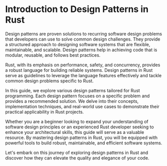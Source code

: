 # Introduction to Design Patterns in Rust

Design patterns are proven solutions to recurring software design problems that developers can use to solve common design challenges. They provide a structured approach to designing software systems that are flexible, maintainable, and scalable. Design patterns help in achieving code that is modular, reusable, and follows best practices.

Rust, with its emphasis on performance, safety, and concurrency, provides a robust language for building reliable systems. Design patterns in Rust serve as guidelines to leverage the language features effectively and tackle common design problems specific to Rust.

In this guide, we explore various design patterns tailored for Rust programming. Each design pattern focuses on a specific problem and provides a recommended solution. We delve into their concepts, implementation techniques, and real-world use cases to demonstrate their practical applicability in Rust projects.

Whether you are a beginner looking to expand your understanding of software design principles or an experienced Rust developer seeking to enhance your architectural skills, this guide will serve as a valuable resource. By mastering design patterns in Rust, you will be equipped with powerful tools to build robust, maintainable, and efficient software systems.

Let's embark on this journey of exploring design patterns in Rust and discover how they can elevate the quality and elegance of your code.

